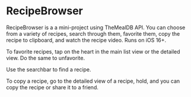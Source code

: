 # RecipeBrowser

RecipeBrowser is a a mini-project using TheMealDB API. You can choose from a variety of recipes, search through them, favorite them, copy the recipe to clipboard, and watch the recipe video. Runs on iOS 16+.

To favorite recipes, tap on the heart in the main list view or the detailed view. Do the same to unfavorite.

Use the searchbar to find a recipe.

To copy a recipe, go to the detailed view of a recipe, hold, and you can copy the recipe or share it to a friend.
